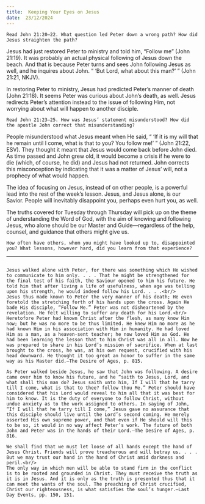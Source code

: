```yaml
---
title:  Keeping Your Eyes on Jesus
date:  23/12/2024
---
```


`Read John 21:20–22. What question led Peter down a wrong path? How did Jesus straighten the path?`

Jesus had just restored Peter to ministry and told him, “Follow me” (John 21:19). It was probably an actual physical following of Jesus down the beach. And that is because Peter turns and sees John following Jesus as well, and he inquires about John. “ ‘But Lord, what about this man?’ ” (John 21:21, NKJV).

In restoring Peter to ministry, Jesus had predicted Peter’s manner of death (John 21:18). It seems Peter was curious about John’s death, as well. Jesus redirects Peter’s attention instead to the issue of following Him, not worrying about what will happen to another disciple.

`Read John 21:23–25. How was Jesus’ statement misunderstood? How did the apostle John correct that misunderstanding?`

People misunderstood what Jesus meant when He said, “ ‘If it is my will that he remain until I come, what is that to you? You follow me!’ ” (John 21:22, ESV). They thought it meant that Jesus would come back before John died. As time passed and John grew old, it would become a crisis if he were to die (which, of course, he did) and Jesus had not returned. John corrects this misconception by indicating that it was a matter of Jesus’ will, not a prophecy of what would happen.

The idea of focusing on Jesus, instead of on other people, is a powerful lead into the rest of the week’s lesson. Jesus, and Jesus alone, is our Savior. People will inevitably disappoint you, perhaps even hurt you, as well.

The truths covered for Tuesday through Thursday will pick up on the theme of understanding the Word of God, with the aim of knowing and following Jesus, who alone should be our Master and Guide—regardless of the help, counsel, and guidance that others might give us.

`How often have others, whom you might have looked up to, disap­pointed you? What lessons, however hard, did you learn from that experience?`

---

```=Additional Reading: Selected Quotes from Ellen G. White

Jesus walked alone with Peter, for there was something which He wished to communicate to him only. . . . That he might be strengthened for the final test of his faith, the Saviour opened to him his future. He told him that after living a life of usefulness, when age was telling upon his strength, he would indeed follow his Lord. . . .<br/>
Jesus thus made known to Peter the very manner of his death; He even foretold the stretching forth of his hands upon the cross. Again He bade His disciple, “Follow Me.” Peter was not disheartened by the revelation. He felt willing to suffer any death for his Lord.<br/>
Heretofore Peter had known Christ after the flesh, as many know Him now; but he was no more to be thus limited. He knew Him no more as he had known Him in his association with Him in humanity. He had loved Him as a man, as a heaven-sent teacher; he now loved Him as God. He had been learning the lesson that to him Christ was all in all. Now he was prepared to share in his Lord’s mission of sacrifice. When at last brought to the cross, he was, at his own request, crucified with his head downward. He thought it too great an honor to suffer in the same way as his Master did.—The Desire of Ages, p. 815.

As Peter walked beside Jesus, he saw that John was following. A desire came over him to know his future, and he “saith to Jesus, Lord, and what shall this man do? Jesus saith unto him, If I will that he tarry till I come, what is that to thee? follow thou Me.” Peter should have considered that his Lord would reveal to him all that it was best for him to know. It is the duty of everyone to follow Christ, without undue anxiety as to the work assigned to others. In saying of John, “If I will that he tarry till I come,” Jesus gave no assurance that this disciple should live until the Lord’s second coming. He merely asserted His own supreme power, and that even if He should will this to be so, it would in no way affect Peter’s work. The future of both John and Peter was in the hands of their Lord.—The Desire of Ages, p. 816.

We shall find that we must let loose of all hands except the hand of Jesus Christ. Friends will prove treacherous and will betray us. . . . But we may trust our hand in the hand of Christ amid darkness and peril.<br/>
The only way in which men will be able to stand firm in the conflict is to be rooted and grounded in Christ. They must receive the truth as it is in Jesus. And it is only as the truth is presented thus that it can meet the wants of the soul. The preaching of Christ crucified, Christ our righteousness, is what satisfies the soul’s hunger.—Last Day Events, pp. 150, 151.
```